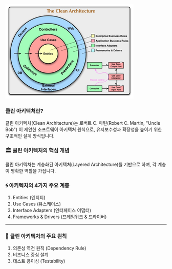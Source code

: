 ![TIL_IMAGE](./image/클린아키텍처.png)
### 클린 아키텍처란?
클린 아키텍처(Clean Architecture)는 로버트 C. 마틴(Robert C. Martin, "Uncle Bob") 이 제안한 소프트웨어 아키텍처 원칙으로, 유지보수성과 확장성을 높이기 위한 구조적인 설계 방식입니다.
### 🏛️ 클린 아키텍처의 핵심 개념
클린 아키텍처는 계층화된 아키텍처(Layered Architecture)를 기반으로 하며, 각 계층이 명확한 역할을 가집니다.
### 🌀 아키텍처의 4가지 주요 계층
1. Entities (엔티티)
1. Use Cases (유스케이스)
1. Interface Adapters (인터페이스 어댑터)
1. Frameworks & Drivers (프레임워크 & 드라이버)
---
### 🎯 클린 아키텍처의 주요 원칙
1. 의존성 역전 원칙 (Dependency Rule)
1. 비즈니스 중심 설계
1. 테스트 용이성 (Testability)
